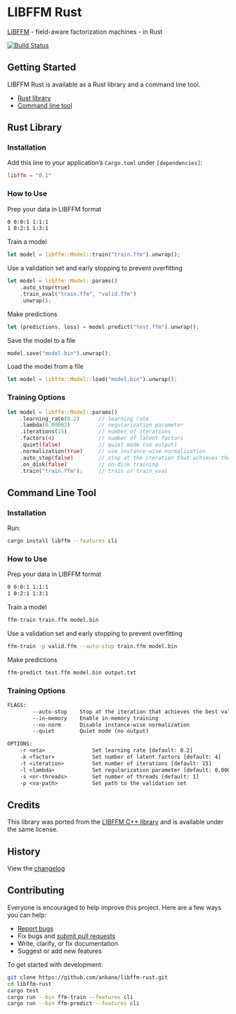 # LIBFFM Rust

[LIBFFM](https://github.com/ycjuan/libffm) - field-aware factorization machines - in Rust

[![Build Status](https://github.com/ankane/libffm-rust/workflows/build/badge.svg?branch=master)](https://github.com/ankane/libffm-rust/actions)

## Getting Started

LIBFFM Rust is available as a Rust library and a command line tool.

- [Rust library](#rust-library)
- [Command line tool](#command-line-tool)

## Rust Library

### Installation

Add this line to your application’s `Cargo.toml` under `[dependencies]`:

```toml
libffm = "0.1"
```

### How to Use

Prep your data in LIBFFM format

```txt
0 0:0:1 1:1:1
1 0:2:1 1:3:1
```

Train a model

```rust
let model = libffm::Model::train("train.ffm").unwrap();
```

Use a validation set and early stopping to prevent overfitting

```rust
let model = libffm::Model::params()
    .auto_stop(true)
    .train_eval("train.ffm", "valid.ffm")
    .unwrap();
```

Make predictions

```rust
let (predictions, loss) = model.predict("test.ffm").unwrap();
```

Save the model to a file

```rust
model.save("model.bin").unwrap();
```

Load the model from a file

```rust
let model = libffm::Model::load("model.bin").unwrap();
```

### Training Options

```rust
let model = libffm::Model::params()
    .learning_rate(0.2)      // learning rate
    .lambda(0.00002)         // regularization parameter
    .iterations(15)          // number of iterations
    .factors(4)              // number of latent factors
    .quiet(false)            // quiet mode (no output)
    .normalization(true)     // use instance-wise normalization
    .auto_stop(false)        // stop at the iteration that achieves the best validation loss
    .on_disk(false)          // on-disk training
    .train("train.ffm");     // train or train_eval
```

## Command Line Tool

### Installation

Run:

```sh
cargo install libffm --features cli
```

### How to Use

Prep your data in LIBFFM format

```txt
0 0:0:1 1:1:1
1 0:2:1 1:3:1
```

Train a model

```sh
ffm-train train.ffm model.bin
```

Use a validation set and early stopping to prevent overfitting

```sh
ffm-train -p valid.ffm --auto-stop train.ffm model.bin
```

Make predictions

```sh
ffm-predict test.ffm model.bin output.txt
```

### Training Options

```txt
FLAGS:
        --auto-stop    Stop at the iteration that achieves the best validation loss (must be used with -p)
        --in-memory    Enable in-memory training
        --no-norm      Disable instance-wise normalization
        --quiet        Quiet mode (no output)

OPTIONS:
    -r <eta>               Set learning rate [default: 0.2]
    -k <factor>            Set number of latent factors [default: 4]
    -t <iteration>         Set number of iterations [default: 15]
    -l <lambda>            Set regularization parameter [default: 0.00002]
    -s <nr-threads>        Set number of threads [default: 1]
    -p <va-path>           Set path to the validation set
```

## Credits

This library was ported from the [LIBFFM C++ library](https://github.com/ycjuan/libffm) and is available under the same license.

## History

View the [changelog](https://github.com/ankane/libffm-rust/blob/master/CHANGELOG.md)

## Contributing

Everyone is encouraged to help improve this project. Here are a few ways you can help:

- [Report bugs](https://github.com/ankane/libffm-rust/issues)
- Fix bugs and [submit pull requests](https://github.com/ankane/libffm-rust/pulls)
- Write, clarify, or fix documentation
- Suggest or add new features

To get started with development:

```sh
git clone https://github.com/ankane/libffm-rust.git
cd libffm-rust
cargo test
cargo run --bin ffm-train --features cli
cargo run --bin ffm-predict --features cli
```
